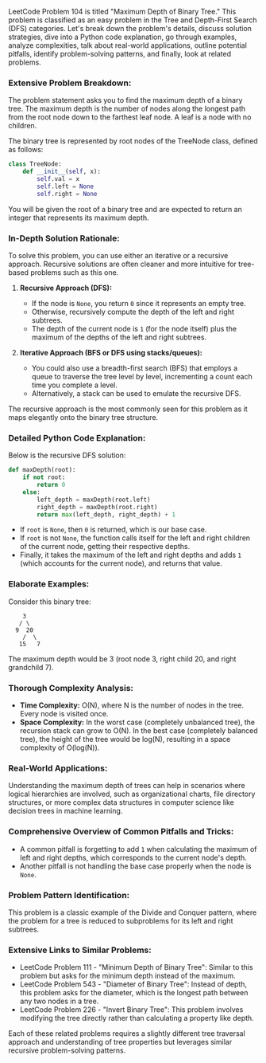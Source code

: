 LeetCode Problem 104 is titled "Maximum Depth of Binary Tree." This problem is classified as an easy problem in the Tree and Depth-First Search (DFS) categories. Let's break down the problem's details, discuss solution strategies, dive into a Python code explanation, go through examples, analyze complexities, talk about real-world applications, outline potential pitfalls, identify problem-solving patterns, and finally, look at related problems.

### Extensive Problem Breakdown:
The problem statement asks you to find the maximum depth of a binary tree. The maximum depth is the number of nodes along the longest path from the root node down to the farthest leaf node. A leaf is a node with no children.

The binary tree is represented by root nodes of the TreeNode class, defined as follows:
```python
class TreeNode:
    def __init__(self, x):
        self.val = x
        self.left = None
        self.right = None
```
You will be given the root of a binary tree and are expected to return an integer that represents its maximum depth.

### In-Depth Solution Rationale:
To solve this problem, you can use either an iterative or a recursive approach. Recursive solutions are often cleaner and more intuitive for tree-based problems such as this one.

1. **Recursive Approach (DFS):**
   - If the node is `None`, you return `0` since it represents an empty tree.
   - Otherwise, recursively compute the depth of the left and right subtrees.
   - The depth of the current node is `1` (for the node itself) plus the maximum of the depths of the left and right subtrees.
   
2. **Iterative Approach (BFS or DFS using stacks/queues):**
   - You could also use a breadth-first search (BFS) that employs a queue to traverse the tree level by level, incrementing a count each time you complete a level.
   - Alternatively, a stack can be used to emulate the recursive DFS.

The recursive approach is the most commonly seen for this problem as it maps elegantly onto the binary tree structure.

### Detailed Python Code Explanation:
Below is the recursive DFS solution:
```python
def maxDepth(root):
    if not root:
        return 0
    else:
        left_depth = maxDepth(root.left)
        right_depth = maxDepth(root.right)
        return max(left_depth, right_depth) + 1
```
- If `root` is `None`, then `0` is returned, which is our base case.
- If `root` is not `None`, the function calls itself for the left and right children of the current node, getting their respective depths.
- Finally, it takes the maximum of the left and right depths and adds `1` (which accounts for the current node), and returns that value.

### Elaborate Examples:
Consider this binary tree:
```
    3
   / \
  9  20
    /  \
   15   7
```
The maximum depth would be 3 (root node 3, right child 20, and right grandchild 7).

### Thorough Complexity Analysis:
- **Time Complexity:** O(N), where N is the number of nodes in the tree. Every node is visited once.
- **Space Complexity:** In the worst case (completely unbalanced tree), the recursion stack can grow to O(N). In the best case (completely balanced tree), the height of the tree would be log(N), resulting in a space complexity of O(log(N)).

### Real-World Applications:
Understanding the maximum depth of trees can help in scenarios where logical hierarchies are involved, such as organizational charts, file directory structures, or more complex data structures in computer science like decision trees in machine learning.

### Comprehensive Overview of Common Pitfalls and Tricks:
- A common pitfall is forgetting to add `1` when calculating the maximum of left and right depths, which corresponds to the current node's depth.
- Another pitfall is not handling the base case properly when the node is `None`.

### Problem Pattern Identification:
This problem is a classic example of the Divide and Conquer pattern, where the problem for a tree is reduced to subproblems for its left and right subtrees.

### Extensive Links to Similar Problems:
- LeetCode Problem 111 - "Minimum Depth of Binary Tree": Similar to this problem but asks for the minimum depth instead of the maximum.
- LeetCode Problem 543 - "Diameter of Binary Tree": Instead of depth, this problem asks for the diameter, which is the longest path between any two nodes in a tree.
- LeetCode Problem 226 - "Invert Binary Tree": This problem involves modifying the tree directly rather than calculating a property like depth.

Each of these related problems requires a slightly different tree traversal approach and understanding of tree properties but leverages similar recursive problem-solving patterns.
